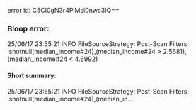 error id: C5CI0gN3r4PiMsl0nwc3lQ==
### Bloop error:

25/06/17 23:55:21 INFO FileSourceStrategy: Post-Scan Filters: isnotnull(median_income#24),(median_income#24 > 2.5681),(median_income#24 < 4.6992)
#### Short summary: 

25/06/17 23:55:21 INFO FileSourceStrategy: Post-Scan Filters: isnotnull(median_income#24),(median_in...